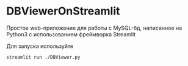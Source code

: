 # DBViewerOnStreamlit

Простое web-приложение для работы с MySQL-бд, написанное на Python3 c использованием фреймворка Streamlit

Для запуска используйте
```
streamlit run ./DBViewer.py
```

